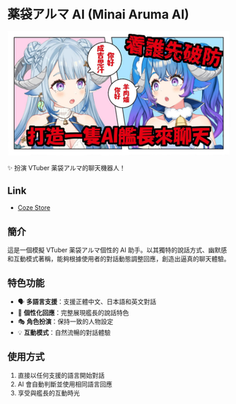 # 薬袋アルマ AI (Minai Aruma AI)

[![【#雑談／#chitchat 】打造AI艦長來聊天‼看誰先破防(X)艦長AIを作ってみる‼【薬袋アルマ／Vtuber】](youtube.jpg)](https://www.youtube.com/live/AKbPxnWtMlw)

✨ 扮演 VTuber 薬袋アルマ的聊天機器人！  

## Link

- [Coze Store](https://www.coze.com/s/Zs8D5ppNd/)

## 簡介

這是一個模擬 VTuber 薬袋アルマ個性的 AI 助手。以其獨特的說話方式、幽默感和互動模式著稱，能夠根據使用者的對話動態調整回應，創造出逼真的聊天體驗。

## 特色功能

- 🗣️ **多語言支援**：支援正體中文、日本語和英文對話
- 💭 **個性化回應**：完整展現艦長的說話特色
- 🎭 **角色扮演**：保持一致的人物設定
- 💡 **互動模式**：自然流暢的對話體驗

## 使用方式

1. 直接以任何支援的語言開始對話
2. AI 會自動判斷並使用相同語言回應
3. 享受與艦長的互動時光
